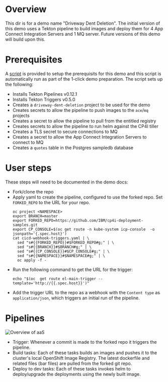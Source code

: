 # Overview
This dir is for a demo name "Driveway Dent Deletion". The initial version of this
demo uses a Tekton pipeline to build images and deploy them for 4 App Connect
Integration Servers and 1 MQ server. Future versions of this demo will build
upon this.

# Prerequisites
A [script](prereqs.sh) is provided to setup the prerequisits for this demo
and this script is automatically run as part of the 1-click demo preparation.
The script sets up the following:
- Installs Tekton Pipelines v0.12.1
- Installs Tekton Triggers v0.5.0
- Creates a `driveway-dent-deletion` project to be used for the demo
- Creates secrets to allow the pipeline to push images to the `ace`/`mq` projects
- Creates a secret to allow the pipeline to pull from the entitled registry
- Creates secrets to allow the pipeline to run helm against the CP4I tiller
- Creates a TLS secret to secure connections to MQ
- Creates a secret to allow the App Connect Integration Servers to connect to MQ
- Creates a `quotes` table in the Postgres sampledb database

# User steps
These steps will need to be documented in the demo docs:
- Fork/clone the repo
- Apply yaml to create the pipeline, configured to use the forked repo. Set
`FORKED_REPO` to the URL for your repo.
  ```
  oc project <NAMESPACE>
  export BRANCH=master
  export FORKED_REPO=https://github.com/IBM/cp4i-deployment-samples.git
  export CP_CONSOLE=$(oc get route -n kube-system icp-console  -o jsonpath='{.spec.host}')
  cat cicd-webhook-triggers.yaml | \
    sed "s#{{FORKED_REPO}}#$FORKED_REPO#g;" | \
    sed "s#{{BRANCH}}#$BRANCH#g;" | \
    sed "s#{{CP_CONSOLE}}#$CP_CONSOLE#g;" | \
    sed "s#{{NAMESPACE}}#$NAMESPACE#g;" | \
    oc apply -f -
  ```
- Run the following command to get the URL for the trigger:
  ```
  echo "$(oc  get route el-main-trigger --template='http://{{.spec.host}}')"
  ```
- Add the trigger URL to the repo as a webhook with the `Content type` as `application/json`, which triggers an initial run of the pipeline.

# Pipelines
![Overview of aaS](media/dev-pipeline.svg)
- Trigger: Whenever a commit is made to the forked repo it triggers the
  pipeline.
- Build tasks: Each of these tasks builds an images and pushes it to the cluster's local OpenShift Image Registry. The latest dockerfile and related files (bar files) are pulled from the forked git repo.
- Deploy to dev tasks: Each of these tasks invokes helm to deploy/upgrade the deployments using the newly built image.